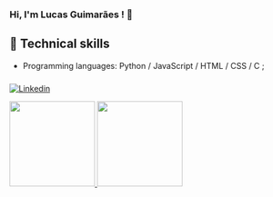 ### Hi, I'm Lucas Guimarães ! 👋

## :triangular_flag_on_post: Technical skills
- Programming languages: Python / JavaScript / HTML / CSS / C ;
###


      
[![Linkedin](https://img.shields.io/badge/LinkedIn-blue?style=for-the-badge&logo=Linkedin)](https://www.linkedin.com/in/lucasgui2022/)
<div align="left"><a href="https://github.com/LucasEstacio22">
<img height="150em" src="https://github-readme-stats.vercel.app/api?username=LucasEstacio22&show_icons=true&theme=dark&include_all_commits=true&count_private=true"/>
      
<img height="150em" src="https://github-readme-stats.vercel.app/api/top-langs/?username=LucasEstacio22&layout=compact&langs_count=7&theme=dark"/>
</div>
 
